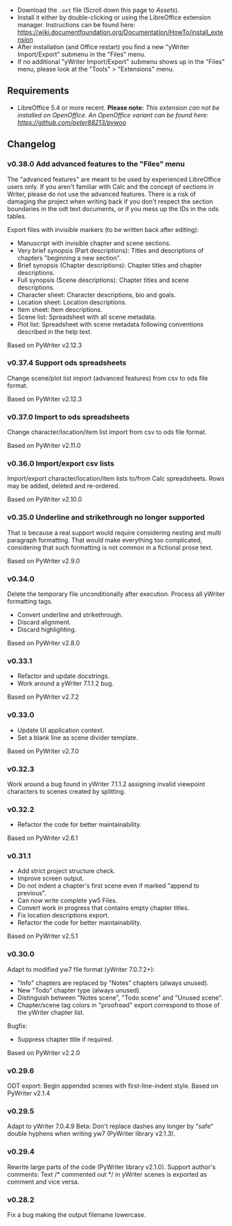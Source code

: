 * Download the `.oxt` file (Scroll down this page to _Assets_).
* Install it either by double-clicking or using the LibreOffice extension manager. Instructions can be found here: https://wiki.documentfoundation.org/Documentation/HowTo/install_extension
* After installation (and Office restart) you find a new "yWriter Import/Export" submenu in the "Files" menu.
* If no additional "yWriter Import/Export" submenu shows up in the "Files" menu, please look at the "Tools" > "Extensions" menu.

## Requirements

* LibreOffice 5.4 or more recent.  __Please note:__  _This extension can not be installed on OpenOffice. An OpenOffice variant can be found here: https://github.com/peter88213/pywoo_

## Changelog

### v0.38.0 Add advanced features to the "Files" menu

The "advanced features" are meant to be used by experienced LibreOffice users only. If you aren't familiar with Calc and the concept of sections in Writer, please do not use the advanced features. There is a risk of damaging the project when writing back if you don't respect the section boundaries in the odt text documents, or if you mess up the IDs in the ods tables.

Export files with invisible markers (to be written back after editing):

* Manuscript with invisible chapter and scene sections.
* Very brief synopsis (Part descriptions): Titles and descriptions of chapters "beginning a new section".
* Brief synopsis (Chapter descriptions): Chapter titles and chapter descriptions.
* Full synopsis (Scene descriptions): Chapter titles and scene descriptions.
* Character sheet: Character descriptions, bio and goals.
* Location sheet: Location descriptions.
* Item sheet: Item descriptions.
* Scene list: Spreadsheet with all scene metadata.
* Plot list: Spreadsheet with scene metadata following conventions described in the help text.

Based on PyWriter v2.12.3

### v0.37.4 Support ods spreadsheets

Change scene/plot list import (advanced features) from csv to ods file format.

Based on PyWriter v2.12.3

### v0.37.0 Import to ods spreadsheets

Change character/location/item list import from csv to ods file format.

Based on PyWriter v2.11.0

### v0.36.0 Import/export csv lists

Import/export character/location/item lists to/from Calc spreadsheets. Rows may be added, deleted and re-ordered.

Based on PyWriter v2.10.0

### v0.35.0 Underline and strikethrough no longer supported

That is because a real support would require considering nesting and multi paragraph formatting. That would make everything too complicated, considering that such formatting is not common in a fictional prose text.

Based on PyWriter v2.9.0

### v0.34.0

Delete the temporary file unconditionally after execution.
Process all yWriter formatting tags.
* Convert underline and strikethrough.
* Discard alignment.
* Discard highlighting.

Based on PyWriter v2.8.0

### v0.33.1

* Refactor and update docstrings.
* Work around a yWriter 7.1.1.2 bug.

Based on PyWriter v2.7.2

### v0.33.0

* Update UI application context.
* Set a blank line as scene divider template.

Based on PyWriter v2.7.0

### v0.32.3

Work around a bug found in yWriter 7.1.1.2 assigning invalid viewpoint
characters to scenes created by splitting.

### v0.32.2

* Refactor the code for better maintainability.

Based on PyWriter v2.6.1

### v0.31.1

* Add strict project structure check.
* Improve screen output.
* Do not indent a chapter's first scene even if marked "append to previous".
* Can now write complete yw5 Files.
* Convert work in progress that contains empty chapter titles.
* Fix location descriptions export.
* Refactor the code for better maintainability.

Based on PyWriter v2.5.1

### v0.30.0

Adapt to modified yw7 file format (yWriter 7.0.7.2+):
* "Info" chapters are replaced by "Notes" chapters (always unused).
* New "Todo" chapter type (always unused).
* Distinguish between "Notes scene", "Todo scene" and "Unused scene".
* Chapter/scene tag colors in "proofread" export correspond to those of
the yWriter chapter list.

Bugfix:
* Suppress chapter title if required.

Based on PyWriter v2.2.0

### v0.29.6

ODT export: Begin appended scenes with first-line-indent style.
Based on PyWriter v2.1.4

### v0.29.5

Adapt to yWriter 7.0.4.9 Beta: Don't replace dashes any longer by "safe" double hyphens when writing yw7 (PyWriter library v2.1.3).

### v0.29.4

Rewrite large parts of the code (PyWriter library v2.1.0).
Support author's comments: Text /* commented out */ in yWriter scenes is
exported as comment and vice versa.

### v0.28.2

Fix a bug making the output filename lowercase.